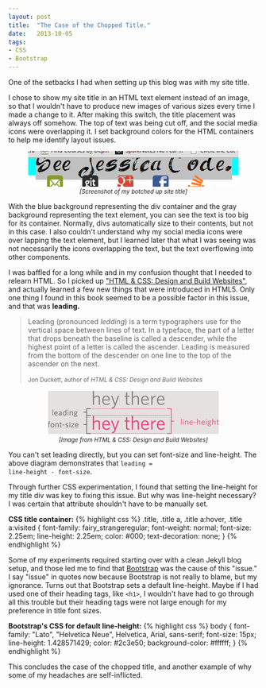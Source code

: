 ```yaml
---
layout: post
title:  "The Case of the Chopped Title."
date:   2013-10-05
tags:
- CSS
- Bootstrap
---
```


One of the setbacks I had when setting up this blog was with my site title.

I chose to show my site title in an HTML text element instead of an image, so that I wouldn't have to produce new images of various sizes every time I made a change to it.
After making this switch, the title placement was always off somehow. The top of text was being cut off, and the social media icons were overlapping it. I set background colors for the HTML containers
to help me identify layout issues.

<p class="text-muted" align="center">
	<img align="center" src="/img/posts/2013-10-05-The-Case-of-the-Chopped-Title/headerScreenShot.PNG" alt="title screenshot" />
	</br>
	<small><em>&#91;Screenshot of my botched up site title&#93;</em></small>
</p>

With the blue background representing the div container and the gray background representing the text element, you can see the text is too big for its container. Normally, divs automatically
size to their contents, but not in this case. I also couldn't understand why my social media icons were over lapping the text element, but I learned later that what I was seeing was not necessarily
the icons overlapping the text, but the text overflowing into other components.

I was baffled for a long while and in my confusion thought that I needed to relearn HTML. So I picked up ["HTML & CSS: Design and Build Websites"][html-and-css-book], and actually learned a few new things
that were introduced in HTML5. Only one thing I found in this book seemed to be a possible factor in this issue, and that was <strong>leading.</strong>

<blockquote>
  <p>Leading (pronounced <em>ledding</em>) is a term typographers use for the vertical space between lines of text. In a typeface, the part of a letter that drops beneath the baseline is called 
	 a descender, while the highest point of a letter is called the ascender. Leading is measured from the bottom of the descender on one line to the top of the ascender on the next.</p>
  <small>Jon Duckett, author of <cite title="HTML &#38; CSS: Design and Build Websites">HTML &#38; CSS: Design and Build Websites</cite></small>
</blockquote>

<p class="text-muted" align="center">
	<img align="center" src="/img/posts/2013-10-05-The-Case-of-the-Chopped-Title/leadingDemo.PNG" alt="leading demo" />
	</br>
	<small><em>&#91;Image from HTML &#38; CSS: Design and Build Websites&#93;</em></small>
</p>

You can't set leading directly, but you can set font-size and line-height. The above diagram demonstrates that <code>leading = line-height - font-size</code>.

Through further CSS experimentation, I found that setting the line-height for my title div was key to fixing this issue. But why was line-height necessary? I was certain that attribute shouldn't 
have to be manually set.

<strong>CSS title container:</strong>
{% highlight css %}
.title, .title a, .title a:hover, .title a:visited {
	font-family: fairy_strangeregular;
	font-weight: normal;
	font-size: 2.25em;
	line-height: 2.25em;
	color: #000;
	text-decoration: none;
}
{% endhighlight %}

Some of my experiments required starting over with a clean Jekyll blog setup, and those led me to find that [Bootstrap][bootstrap-3.0.0] was the cause of this "issue." I say "issue" in quotes now
because Bootstrap is not really to blame, but my ignorance. Turns out that Bootstrap sets a default line-height. Maybe if I had used one of their heading tags, like <code>&#60;h1&#62;</code>, I
wouldn't have had to go through all this trouble but their heading tags were not large enough for my preference in title font sizes.

<strong>Bootstrap's CSS for default line-height:</strong>
{% highlight css %}
body {
  font-family: "Lato", "Helvetica Neue", Helvetica, Arial, sans-serif;
  font-size: 15px;
  line-height: 1.428571429;
  color: #2c3e50;
  background-color: #ffffff;
}
{% endhighlight %}

This concludes the case of the chopped title, and another example of why some of my headaches are self-inflicted.

[bootstrap-3.0.0]: http://getbootstrap.com/
[html-and-css-book]: http://www.htmlandcssbook.com/
